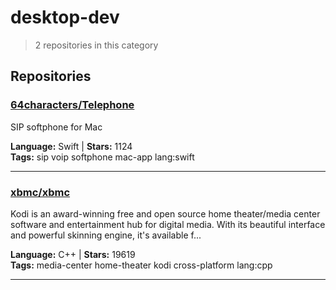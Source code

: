 # desktop-dev

> 2 repositories in this category

## Repositories

### [64characters/Telephone](https://github.com/64characters/Telephone)

SIP softphone for Mac

**Language:** Swift | **Stars:** 1124  
**Tags:** sip voip softphone mac-app lang:swift 

---

### [xbmc/xbmc](https://github.com/xbmc/xbmc)

Kodi is an award-winning free and open source home theater/media center software and entertainment hub for digital media. With its beautiful interface and powerful skinning engine, it's available f...

**Language:** C++ | **Stars:** 19619  
**Tags:** media-center home-theater kodi cross-platform lang:cpp 

---

